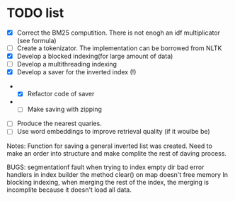# TODO list

- [X] Correct the BM25 computition. There is not enogh an idf multiplicator (see formula)
- [ ] Create a tokenizator. The implementation can be borrowed from NLTK
- [x] Develop a blocked indexing(for large amount of data)
- [ ] Develop a multithreading indexing
- [x] Develop a saver for the inverted index (!)
* - [x] Refactor code of saver   
* - [ ] Make saving with zipping
- [ ] Produce the nearest quaries.
- [ ] Use word embeddings to improve retrieval quality (if it woulbe be) 

Notes:
Function for saving a general inverted list was created. Need to make an order into structure and make complite the rest of daving process.

BUGS:
segmentationf fault when trying to index empty dir
bad error handlers in index builder
the method clear() on map doesn't free memory
In blocking indexing, when merging the rest of the index, the merging is incomplite because it doesn't load all data.